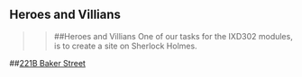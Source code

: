 Heroes and Villians
-------------------

>>##Heroes and Villians
>One of our tasks for the IXD302 modules, is to create a site on Sherlock Holmes. 

##[221B Baker Street](https://LeahSmyth.github.io/heroes-and-villians/index.html)
